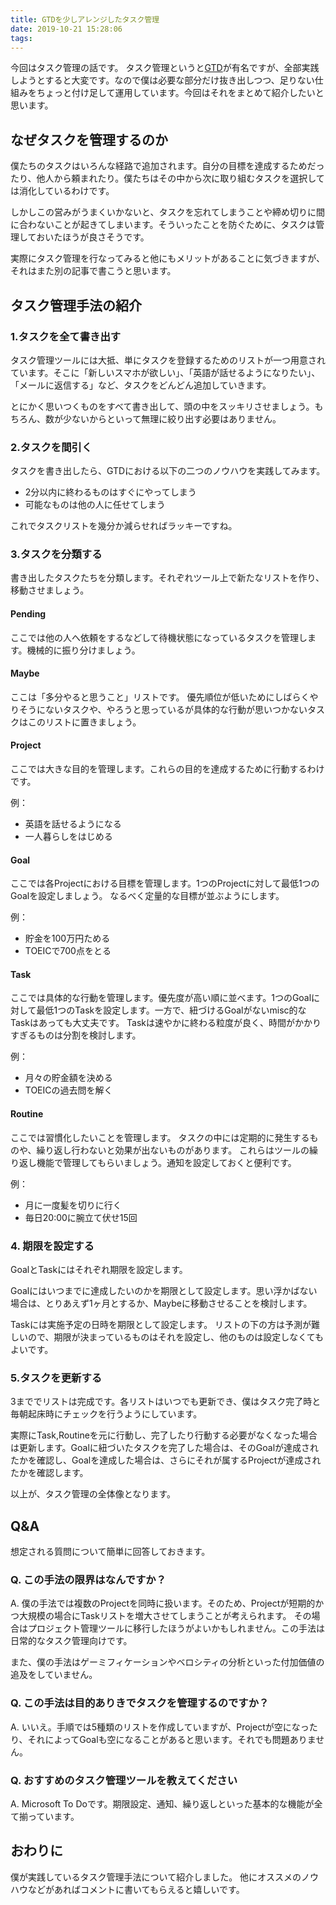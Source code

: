 ```yaml
---
title: GTDを少しアレンジしたタスク管理
date: 2019-10-21 15:28:06
tags:
---
```


今回はタスク管理の話です。
タスク管理というと[GTD](https://ja.wikipedia.org/wiki/Getting_Things_Done)が有名ですが、全部実践しようとすると大変です。なので僕は必要な部分だけ抜き出しつつ、足りない仕組みをちょっと付け足して運用しています。今回はそれをまとめて紹介したいと思います。

<!-- more -->

## なぜタスクを管理するのか

僕たちのタスクはいろんな経路で追加されます。自分の目標を達成するためだったり、他人から頼まれたり。僕たちはその中から次に取り組むタスクを選択しては消化しているわけです。

しかしこの営みがうまくいかないと、タスクを忘れてしまうことや締め切りに間に合わないことが起きてしまいます。そういったことを防ぐために、タスクは管理しておいたほうが良さそうです。

実際にタスク管理を行なってみると他にもメリットがあることに気づきますが、それはまた別の記事で書こうと思います。

## タスク管理手法の紹介

### 1.タスクを全て書き出す

タスク管理ツールには大抵、単にタスクを登録するためのリストが一つ用意されています。そこに「新しいスマホが欲しい」、「英語が話せるようになりたい」、「メールに返信する」など、タスクをどんどん追加していきます。

とにかく思いつくものをすべて書き出して、頭の中をスッキリさせましょう。もちろん、数が少ないからといって無理に絞り出す必要はありません。

### 2.タスクを間引く

タスクを書き出したら、GTDにおける以下の二つのノウハウを実践してみます。

- 2分以内に終わるものはすぐにやってしまう
- 可能なものは他の人に任せてしまう

これでタスクリストを幾分か減らせればラッキーですね。

### 3.タスクを分類する

書き出したタスクたちを分類します。それぞれツール上で新たなリストを作り、移動させましょう。

#### Pending

ここでは他の人へ依頼をするなどして待機状態になっているタスクを管理します。機械的に振り分けましょう。

#### Maybe

ここは「多分やると思うこと」リストです。
優先順位が低いためにしばらくやりそうにないタスクや、やろうと思っているが具体的な行動が思いつかないタスクはこのリストに置きましょう。

#### Project

ここでは大きな目的を管理します。これらの目的を達成するために行動するわけです。

例：

- 英語を話せるようになる
- 一人暮らしをはじめる

#### Goal

ここでは各Projectにおける目標を管理します。1つのProjectに対して最低1つのGoalを設定しましょう。
なるべく定量的な目標が並ぶようにします。

例：

- 貯金を100万円ためる
- TOEICで700点をとる

#### Task

ここでは具体的な行動を管理します。優先度が高い順に並べます。1つのGoalに対して最低1つのTaskを設定します。一方で、紐づけるGoalがないmisc的なTaskはあっても大丈夫です。
Taskは速やかに終わる粒度が良く、時間がかかりすぎるものは分割を検討します。

例：

- 月々の貯金額を決める
- TOEICの過去問を解く

#### Routine

ここでは習慣化したいことを管理します。
タスクの中には定期的に発生するものや、繰り返し行わないと効果が出ないものがあります。
これらはツールの繰り返し機能で管理してもらいましょう。通知を設定しておくと便利です。

例：

- 月に一度髪を切りに行く
- 毎日20:00に腕立て伏せ15回

### 4. 期限を設定する

GoalとTaskにはそれぞれ期限を設定します。

Goalにはいつまでに達成したいのかを期限として設定します。思い浮かばない場合は、とりあえず1ヶ月とするか、Maybeに移動させることを検討します。

Taskには実施予定の日時を期限として設定します。
リストの下の方は予測が難しいので、期限が決まっているものはそれを設定し、他のものは設定しなくてもよいです。

### 5.タスクを更新する

3まででリストは完成です。各リストはいつでも更新でき、僕はタスク完了時と毎朝起床時にチェックを行うようにしています。

実際にTask,Routineを元に行動し、完了したり行動する必要がなくなった場合は更新します。Goalに紐づいたタスクを完了した場合は、そのGoalが達成されたかを確認し、Goalを達成した場合は、さらにそれが属するProjectが達成されたかを確認します。

以上が、タスク管理の全体像となります。

## Q&amp;A

想定される質問について簡単に回答しておきます。

### Q. この手法の限界はなんですか？

A. 僕の手法では複数のProjectを同時に扱います。そのため、Projectが短期的かつ大規模の場合にTaskリストを増大させてしまうことが考えられます。
その場合はプロジェクト管理ツールに移行したほうがよいかもしれません。この手法は日常的なタスク管理向けです。

また、僕の手法はゲーミフィケーションやベロシティの分析といった付加価値の追及をしていません。

### Q. この手法は目的ありきでタスクを管理するのですか？

A. いいえ。手順では5種類のリストを作成していますが、Projectが空になったり、それによってGoalも空になることがあると思います。それでも問題ありません。

### Q. おすすめのタスク管理ツールを教えてください

A. Microsoft To Doです。期限設定、通知、繰り返しといった基本的な機能が全て揃っています。

## おわりに

僕が実践しているタスク管理手法について紹介しました。
他にオススメのノウハウなどがあればコメントに書いてもらえると嬉しいです。
